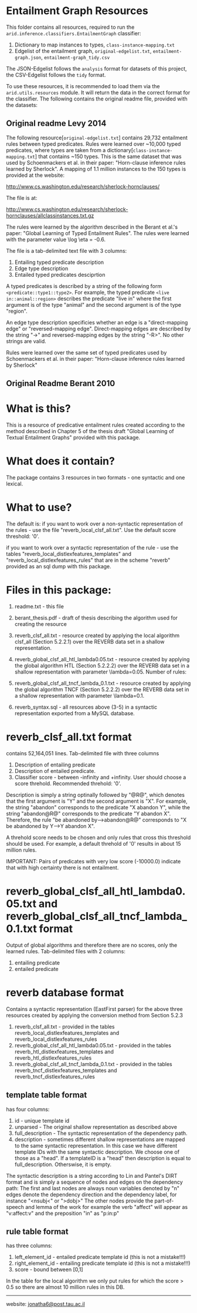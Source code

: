 # Entailment Graph Resources

This folder contains all resources, required to run the `arid.inference.classifiers.EntailmentGraph` classifier:

1. Dictionary to map instances to types, `class-instance-mapping.txt`
2. Edgelist of the entailment graph, `original-edgelist.txt`, `entailment-graph.json`, `entailment-graph_tidy.csv`

The JSON-Edgelist follows the `analysis` format for datasets of this project, the CSV-Edgelist follows the `tidy` format. 

To use these resources, it is recommended to load them via the `arid.utils.resources` module. It will return the data in the correct format for the classifier.
The following contains the original readme file, provided with the datasets:

## Original readme Levy 2014

The following resource[`original-edgelist.txt`] contains 29,732 entailment rules between typed predicates. Rules were learned over ~10,000 typed predicates, where types are taken from a dictionary[`class-instance-mapping.txt`] that contains ~150 types. This is the same dataset that was used by Schoenmackers et al. in their paper: "Horn-clause inference rules learned by Sherlock". A mapping of 1.1 million instances to the 150 types is provided at the website:

http://www.cs.washington.edu/research/sherlock-hornclauses/

The file is at:

http://www.cs.washington.edu/research/sherlock-hornclauses/allclassinstances.txt.gz

The rules were learned by the algorithm described in the Berant et al.'s paper: "Global Learning of Typed Entailment Rules".
The rules were learned with the parameter value \log \eta = -0.6.

The file is a tab-delimited text file with 3 columns:

1. Entailing typed predicate description
2. Edge type description
3. Entailed typed predicates desciprtion

A typed predicates is described by a string of the following form `<predicate::type1::type2>`. For example, the typed predicate `<live in::animal::region>` describes the predicate "live in" where the first argument is of the type "animal" and the second argument is of the type "region".

An edge type description specificies whether an edge is a "direct-mapping edge" or "reversed-mapping edge". Direct-mapping edges are described by the string "->" and reversed-mapping edges by the string "-R>". No other strings are valid.

Rules were learned over the same set of typed predicates used by Schoenmackers et al. in their paper:
"Horn-clause inference rules learned by Sherlock"

## Original Readme Berant 2010

What is this?
============
This is a resource of predicative entailment rules created according to the method described in Chapter 5 of the thesis draft "Global Learning of Textual Entailment Graphs" provided with this package. 

What does it contain?
====================
The package contains 3 resources in two formats - one syntactic and one lexical.

What to use?
===========
The default is:
if you want to work over a non-syntactic representation of the rules - use the file "reverb_local_clsf_all.txt". Use the default score threshold: '0'.

if you want to work over a syntactic representation of the rule - use the tables "reverb_local_distlexfeatures_templates" and "reverb_local_distlexfeatures_rules" that are in the scheme "reverb" provided as an sql dump with this package.

Files in this package:
======================
1. readme.txt - this file

2. berant_thesis.pdf - draft of thesis describing the algorithm used for creating the resource

3. reverb_clsf_all.txt - resource created by applying the local algorithm clsf_all (Section 5.2.2.1) over the REVERB data set in a shallow representation.  

4. reverb_global_clsf_all_htl_lambda0.05.txt - resource created by applying the global algorithm HTL (Section 5.2.2.2) over the REVERB data set in a shallow representation with parameter \lambda=0.05. Number of rules: 

5. reverb_global_clsf_all_tncf_lambda_0.1.txt - resource created by applying the global algorithm TNCF (Section 5.2.2.2) over the REVERB data set in a shallow representation with parameter \lambda=0.1.

6. reverb_syntax.sql - all resources above (3-5) in a syntactic representation exported from a MySQL database.

reverb_clsf_all.txt format
==========================
contains 52,164,051 lines.
Tab-delimited file with three columns

1. Description of entailing predicate
2. Description of entailed predicate.
3. Classifier score - between -infinity and +infinity. User should choose a score threhold. Recommended threhold: '0'.

Description is simply a string optinally followed by "@R@", which denotes that the first argument is "Y" and the second argument is "X".
For example, the string "abandon" corresponds to the predicate "X abandon Y", while the string "abandon@R@" corresponds to the predicate "Y abandon X". Therefore, the rule "be abandoned by-->abandon@R@" corresponds to "X be abandoned by Y-->Y abandon X".

A threhold score needs to be chosen and only rules that cross this threshold should be used. For example, a default threhold of '0' results in about 15 million rules.

IMPORTANT: Pairs of predicates with very low score (-10000.0) indicate that with high certainty there is not entailment.

reverb_global_clsf_all_htl_lambda0.05.txt and reverb_global_clsf_all_tncf_lambda_0.1.txt format
===============================================================================================
Output of global algorithms and therefore there are no scores, only the learned rules.
Tab-delimited files with 2 columns:
1. entailing predicate
2. entailed predicate

reverb database format
======================
Contains a syntactic representation (EastFirst parser) for the above three resources created by applying the conversion method from Section 5.2.3

1. reverb_clsf_all.txt - provided in the tables reverb_local_distlexfeatures_templates and reverb_local_distlexfeatures_rules 
2. reverb_global_clsf_all_htl_lambda0.05.txt - provided in the tables reverb_htl_distlexfeatures_templates and reverb_htl_distlexfeatures_rules 
3. reverb_global_clsf_all_tncf_lambda_0.1.txt - provided in the tables reverb_tncf_distlexfeatures_templates and reverb_tncf_distlexfeatures_rules 

template table format
---------------------
has four columns:

1. id - unique template id
2. unparsed - The original shallow representation as described above
3. full_description - The syntactic representation of the dependency path.
4. description - sometimes different shallow representations are mapped to the same syntactic representation. In this case we have different template IDs with the same syntactic description. We choose one of those as a "head". If a templateID is a "head" then description is equal to full_description. Otherswise, it is empty.

The syntactic description is a string according to Lin and Pantel's DIRT format and is simply a sequence of nodes and edges on the dependency path:
The first and last nodes are always noun variables denoted by "n"
edges denote the dependency direction and the dependency label, for instance "<nsubj<" or ">dobj>"
The other nodes provide the part-of-speech and lemma of the work for example the verb "affect" will appear as "v:affect:v" and the preposition "in" as "p:in:p"

rule table format
-----------------
has three columns:
1. left_element_id - entailed predicate template id (this is not a mistake!!!)
2. right_element_id - entailing predicate template id (this is not a mistake!!!)
3. score - bound between [0,1]

In the table for the local algorithm we only put rules for which the score > 0.5 so there are almost 10 million rules in this DB.

---------
website: jonatha6@post.tau.ac.il




